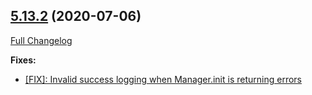 ## [5.13.2](https://ugate.github.io/sqler/tree/v5.13.2) (2020-07-06)
[Full Changelog](https://ugate.github.io/sqler/compare/v5.13.1...v5.13.2)


__Fixes:__
* [[FIX]: Invalid success logging when Manager.init is returning errors](https://ugate.github.io/sqler/commit/cf2a599de128203474d411dd36c0b0db7d657ac0)